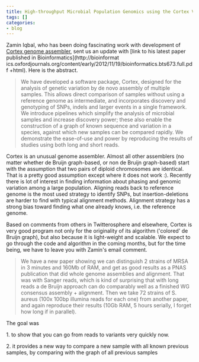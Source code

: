 ```yaml
---
title: High-throughput Microbial Population Genomics using the Cortex Variation Assembler
tags: []
categories:
- blog
---
```

Zamin Iqbal, who has been doing fascinating work with development of [Cortex
genome assembler](http://cortexassembler.sourceforge.net/), sent us an update
with [link to his latest paper published in Bioinformatics](http://bioinformat
ics.oxfordjournals.org/content/early/2012/11/19/bioinformatics.bts673.full.pdf
+html). Here is the abstract.
<!--more-->

> We have developed a software package, Cortex, designed for the analysis of
genetic variation by de novo assembly of multiple samples. This allows direct
comparison of samples without using a reference genome as intermediate, and
incorporates discovery and genotyping of SNPs, indels and larger events in a
single framework. We introduce pipelines which simplify the analysis of
microbial samples and increase discovery power; these also enable the
construction of a graph of known sequence and variation in a species, against
which new samples can be compared rapidly. We demonstrate the ease-of-use and
power by reproducing the results of studies using both long and short reads.

Cortex is an unusual genome assembler. Almost all other assemblers (no matter
whether de Bruijn graph-based, or non de Bruijn graph-based) start with the
assumption that two pairs of diploid chromosomes are identical. That is a
pretty good assumption except where it does not work :). Recently there is lot
of interest in finding information about phasing and genomic variation among a
large population. Aligning reads back to reference genome is the most used
strategy to identify SNPs, but insertion-deletions are harder to find with
typical alignment methods. Alignment strategy has a strong bias toward finding
what one already knows, i.e. the reference genome.

Based on comments from others in Twitterosphere and elsewhere, Cortex is very
good program not only for the originality of its algorithm ('colored' de
Bruijn graph), but also because it is light-weight and scalable. We expect to
go through the code and algorithm in the coming months, but for the time
being, we have to leave you with Zamin's email comment.

> We have a new paper showing we can distinguish 2 strains of MRSA in 3
minutes and 160Mb of RAM, and get as good results as a PNAS publication that
did whole genome assemblies and alignment. That was with Sanger reads, which
is kind of surprising that with long reads a de Bruijn approach can do
comparably well as a finished WG consensus assembly + alignment. Then we take
72 strains of S. aureus (100x 100bp illumina reads for each one) from another
paper, and again reproduce their results (10Gb RAM, 5 hours serially, I forget
how long if in parallel).

The goal was

1\. to show that you can go from reads to variants very quickly now.

2\. it provides a new way to compare a new sample with all known previous
samples, by comparing with the graph of all previous samples

